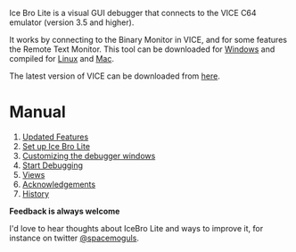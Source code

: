 Ice Bro Lite is a visual GUI debugger that connects to the VICE C64 emulator (version 3.5 and higher).

It works by connecting to the Binary Monitor in VICE, and for some features the Remote Text Monitor. This tool can be downloaded for [Windows](https://github.com/Sakrac/IceBroLite/releases) and compiled for [Linux](../linux.MD) and [Mac](../mac.MD).

The latest version of VICE can be downloaded from [here](https://vice-emu.sourceforge.io/index.html#download).

# Manual
1. [Updated Features](updates.MD)
2. [Set up Ice Bro Lite](setup.MD)
3. [Customizing the debugger windows](customize.MD)
4. [Start Debugging](start.MD)
5. [Views](views.MD)
6. [Acknowledgements](acknowledgements.MD)
7. [History](history.MD)

**Feedback is always welcome**

I'd love to hear thoughts about IceBro Lite and ways to improve it, for instance on twitter [@spacemoguls](https://twitter.com/spacemoguls).


